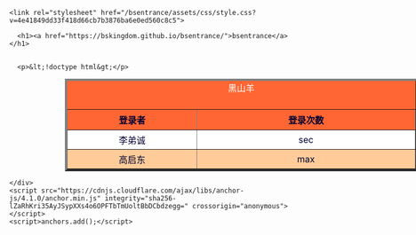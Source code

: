 <!DOCTYPE html>
<html lang="en-US">
  <head>
    <meta charset="UTF-8">
    <meta http-equiv="X-UA-Compatible" content="IE=edge">
    <meta name="viewport" content="width=device-width, initial-scale=1">

<!-- Begin Jekyll SEO tag v2.6.1 -->
<title>bsentrance | 通往新世界的大门</title>
<meta name="generator" content="Jekyll v3.8.5" />
<meta property="og:title" content="bsentrance" />
<meta property="og:locale" content="en_US" />
<meta name="description" content="通往新世界的大门" />
<meta property="og:description" content="通往新世界的大门" />
<link rel="canonical" href="https://bskingdom.github.io/bsentrance/" />
<meta property="og:url" content="https://bskingdom.github.io/bsentrance/" />
<meta property="og:site_name" content="bsentrance" />
<script type="application/ld+json">
{"@type":"WebSite","url":"https://bskingdom.github.io/bsentrance/","headline":"bsentrance","name":"bsentrance","description":"通往新世界的大门","@context":"https://schema.org"}</script>
<!-- End Jekyll SEO tag -->

    <link rel="stylesheet" href="/bsentrance/assets/css/style.css?v=4e41849dd33f418d66cb7b3876ba6e0ed560c8c5">
  </head>
  <body>
    <div class="container-lg px-3 my-5 markdown-body">
      
      <h1><a href="https://bskingdom.github.io/bsentrance/">bsentrance</a></h1>
      

      <p>&lt;!doctype html&gt;</p>
<html>
<head>
<meta http-equiv="Content-Type" content="text/html; charset=utf-8" />
<title>BSKING</title>
<meta charset="gb2312" />
<meta charset="iso-8859-1" />
<style>
caption{
	front-size :13px;
	color:#FFF;
	front-family:"黑体", "宋体";
	padding-bottom:15px;
}
tr{
	front-size:15px;
	background-color:#F63;
	color:#003;
}
th{
	padding:6px;
}
.hui td{
	background-color:#FC9;
}
table{
	width:635px;
	margin-top:0px;
	margin-right:100px;
	margin-bottom:0px;
	margin-left:100px;
	text-align:center;
	background-color:#F63;
	front-size:9pt;
}
td{
	padding:5px;
	background-color:#FFF;
}
tr:hover td{
	background-color:#F93;
}
</style>
</head>
<body background="http://m.qpic.cn/psc?/V12UAMRI2mMdfh/F1H7YF3BXM1Q*sygiHZL4csuTtoZZtVmouhbD26KMCtUrhxkbN9VciMo1pDNV7QTjQuFzts7Uo.b3CvwO97uiwv9w8R2HhFHaF21ot.7A6I!/b&amp;bo=gAKAAYACgAERBzA!&amp;rf=viewer_4">
<table width="635" border="4">
<caption>
黑山羊
</caption>
<tr>

<th width="400">登录者</th><th width="690">登录次数</th>

</tr>
<tr>
<td>李弟诚</td><td>sec</td>
</tr>
<tr class="hui">
<td>高启东</td><td>max</td>
</tr>
</table>

</body>
</html>


      
    </div>
    <script src="https://cdnjs.cloudflare.com/ajax/libs/anchor-js/4.1.0/anchor.min.js" integrity="sha256-lZaRhKri35AyJSypXXs4o6OPFTbTmUoltBbDCbdzegg=" crossorigin="anonymous"></script>
    <script>anchors.add();</script>
    
  </body>
</html>
